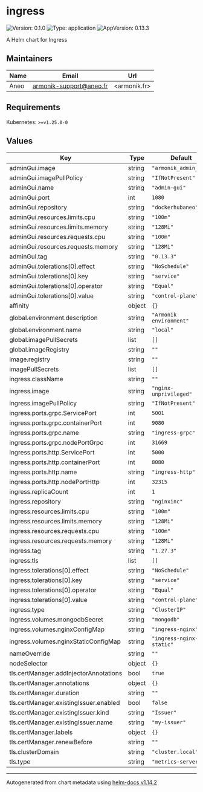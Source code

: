 # ingress

![Version: 0.1.0](https://img.shields.io/badge/Version-0.1.0-informational?style=flat-square) ![Type: application](https://img.shields.io/badge/Type-application-informational?style=flat-square) ![AppVersion: 0.13.3](https://img.shields.io/badge/AppVersion-0.13.3-informational?style=flat-square)

A Helm chart for Ingress

## Maintainers

| Name | Email | Url |
| ---- | ------ | --- |
| Aneo | <armonik-support@aneo.fr> | <armonik.fr> |

## Requirements

Kubernetes: `>=v1.25.0-0`

## Values

| Key | Type | Default | Description |
|-----|------|---------|-------------|
| adminGui.image | string | `"armonik_admin_app"` |  |
| adminGui.imagePullPolicy | string | `"IfNotPresent"` |  |
| adminGui.name | string | `"admin-gui"` |  |
| adminGui.port | int | `1080` |  |
| adminGui.repository | string | `"dockerhubaneo"` |  |
| adminGui.resources.limits.cpu | string | `"100m"` |  |
| adminGui.resources.limits.memory | string | `"128Mi"` |  |
| adminGui.resources.requests.cpu | string | `"100m"` |  |
| adminGui.resources.requests.memory | string | `"128Mi"` |  |
| adminGui.tag | string | `"0.13.3"` |  |
| adminGui.tolerations[0].effect | string | `"NoSchedule"` |  |
| adminGui.tolerations[0].key | string | `"service"` |  |
| adminGui.tolerations[0].operator | string | `"Equal"` |  |
| adminGui.tolerations[0].value | string | `"control-plane"` |  |
| affinity | object | `{}` |  |
| global.environment.description | string | `"Armonik environment"` |  |
| global.environment.name | string | `"local"` |  |
| global.imagePullSecrets | list | `[]` |  |
| global.imageRegistry | string | `""` |  |
| image.registry | string | `""` |  |
| imagePullSecrets | list | `[]` |  |
| ingress.className | string | `""` |  |
| ingress.image | string | `"nginx-unprivileged"` |  |
| ingress.imagePullPolicy | string | `"IfNotPresent"` |  |
| ingress.ports.grpc.ServicePort | int | `5001` |  |
| ingress.ports.grpc.containerPort | int | `9080` |  |
| ingress.ports.grpc.name | string | `"ingress-grpc"` |  |
| ingress.ports.grpc.nodePortGrpc | int | `31669` |  |
| ingress.ports.http.ServicePort | int | `5000` |  |
| ingress.ports.http.containerPort | int | `8080` |  |
| ingress.ports.http.name | string | `"ingress-http"` |  |
| ingress.ports.http.nodePortHttp | int | `32315` |  |
| ingress.replicaCount | int | `1` |  |
| ingress.repository | string | `"nginxinc"` |  |
| ingress.resources.limits.cpu | string | `"100m"` |  |
| ingress.resources.limits.memory | string | `"128Mi"` |  |
| ingress.resources.requests.cpu | string | `"100m"` |  |
| ingress.resources.requests.memory | string | `"128Mi"` |  |
| ingress.tag | string | `"1.27.3"` |  |
| ingress.tls | list | `[]` |  |
| ingress.tolerations[0].effect | string | `"NoSchedule"` |  |
| ingress.tolerations[0].key | string | `"service"` |  |
| ingress.tolerations[0].operator | string | `"Equal"` |  |
| ingress.tolerations[0].value | string | `"control-plane"` |  |
| ingress.type | string | `"ClusterIP"` |  |
| ingress.volumes.mongodbSecret | string | `"mongodb"` |  |
| ingress.volumes.nginxConfigMap | string | `"ingress-nginx"` |  |
| ingress.volumes.nginxStaticConfigMap | string | `"ingress-nginx-static"` |  |
| nameOverride | string | `""` |  |
| nodeSelector | object | `{}` |  |
| tls.certManager.addInjectorAnnotations | bool | `true` |  |
| tls.certManager.annotations | object | `{}` |  |
| tls.certManager.duration | string | `""` |  |
| tls.certManager.existingIssuer.enabled | bool | `false` |  |
| tls.certManager.existingIssuer.kind | string | `"Issuer"` |  |
| tls.certManager.existingIssuer.name | string | `"my-issuer"` |  |
| tls.certManager.labels | object | `{}` |  |
| tls.certManager.renewBefore | string | `""` |  |
| tls.clusterDomain | string | `"cluster.local"` |  |
| tls.type | string | `"metrics-server"` |  |

----------------------------------------------
Autogenerated from chart metadata using [helm-docs v1.14.2](https://github.com/norwoodj/helm-docs/releases/v1.14.2)
